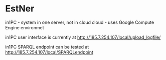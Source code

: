 # EstNer

in1PC - system in one server, not in cloud
cloud - uses Google Compute Engine environmet

in1PC  user interface is currently at <a href="http://185.7.254.107/local/upload_logfile/">http://185.7.254.107/local/upload_logfile/<a/>

in1PC  SPARQL endpoint can be tested at <a href="http://185.7.254.107/local/SPARQLendpoint/">http://185.7.254.107/local/SPARQLendpoint</a>
